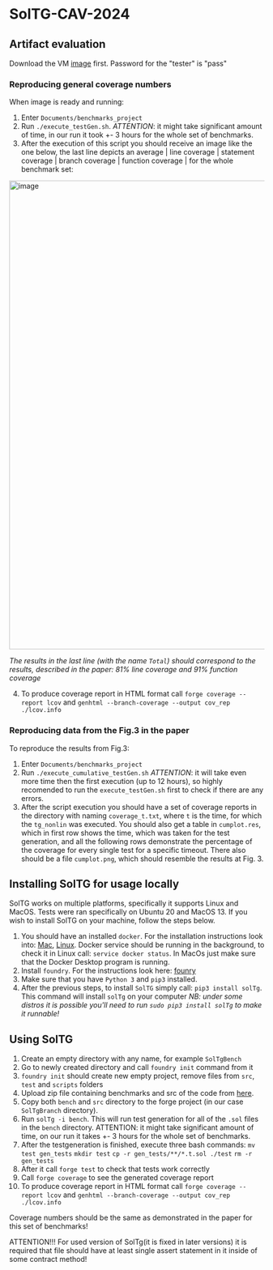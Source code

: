 # SolTG-CAV-2024

## Artifact evaluation


Download the VM [image](https://drive.google.com/file/d/1lJYFp505tUttvF0hOOHRemWAuoJ1-y9c/view?usp=sharing) first. Password for the "tester" is "pass"

### Reproducing general coverage numbers

When image is ready and running:
1. Enter `Documents/benchmarks_project`
2. Run `./execute_testGen.sh`.  *ATTENTION*: it might take significant amount of time, in our run it took +- 3 hours for the whole set of benchmarks.
3. After the execution of this script you should receive an image like the one below, the last line depicts an average | line coverage | statement coverage | branch coverage | function coverage | for the whole benchmark set:
   
  <img width="926" alt="image" src="https://github.com/BritikovKI/SolTG-CAV-2024/assets/31989062/c9d9082f-323d-4a54-b8fc-ad89bde7cded">
  
*The results in the last line (with the name `Total`) should correspond to the results, described in the paper: 81% line coverage and 91% function coverage*

4. To produce coverage report in HTML format call `forge coverage --report lcov` and `genhtml --branch-coverage --output cov_rep ./lcov.info`

### Reproducing data from the Fig.3 in the paper

To reproduce the results from Fig.3:
1. Enter `Documents/benchmarks_project`
2. Run `./execute_cumulative_testGen.sh` *ATTENTION*: it will take even more time then the first execution (up to 12 hours), so highly recomended to run the `execute_testGen.sh` first to check if there are any errors.
3. After the script execution you should have a set of coverage reports in the directory with naming `coverage_t.txt`, where `t` is the time, for which the `tg_nonlin` was executed. You should also get a table in `cumplot.res`, which in first row shows the time, which was taken for the test generation, and all the following rows demonstrate the percentage of the coverage for every single test for a specific timeout. There also should be a file `cumplot.png`, which should resemble the results at Fig. 3.

## Installing SolTG for usage locally

SolTG works on multiple platforms, specifically it supports Linux and MacOS. Tests were ran specifically on Ubuntu 20 and MacOS 13. If you wish to install SolTG on your machine, follow the steps below.

1. You should have an installed `docker`. For the installation instructions look into: [Mac](https://docs.docker.com/desktop/install/mac-install/), [Linux](https://docs.docker.com/desktop/install/linux-install/). Docker service should be running
in the background, to check it in Linux call: ```service docker status```. In MacOs just make sure that the Docker Desktop program is running.
2. Install `foundry`. For the instructions look here: [founry](https://book.getfoundry.sh/getting-started/installation)
3. Make sure that you have `Python 3` and `pip3` installed.
4. After the previous steps, to install `SolTG` simply call: ```pip3 install solTg```. This command will install `solTg` on your computer
*NB: under some distros it is possible you'll need to run ```sudo pip3 install solTg``` to make it runnable!*

## Using SolTG

1. Create an empty directory with any name, for example `SolTgBench`
2. Go to newly created directory and call `foundry init` command from it
3. `foundry init` should create new empty project, remove files from `src`, `test` and `scripts` folders
4. Upload zip file containing benchmarks and src of the code from [here](https://drive.google.com/file/d/1WVtRMnjzNDhd96LZRsLjcNJnXsiDlhtF/view?usp=sharing).
5. Copy both `bench` and `src` directory to the forge project (in our case `SolTgBranch` directory).
6. Run `solTg -i bench`. This will run test generation for all of the `.sol` files in the `bench` directory. ATTENTION: it might take significant amount of time, on our run it takes +- 3 hours for the whole set of benchmarks.
7. After the testgeneration is finished, execute three bash commands:
   ```mv test gen_tests```
   ```mkdir test```
   ```cp -r gen_tests/**/*.t.sol ./test```
   ```rm -r gen_tests```
9. After it call  `forge test` to check that tests work correctly
10. Call  `forge coverage` to see the generated coverage report
11. To produce coverage report in HTML format call `forge coverage --report lcov` and `genhtml --branch-coverage --output cov_rep ./lcov.info`

Coverage numbers should be the same as demonstrated in the paper for this set of benchmarks!

ATTENTION!!! For used version of SolTg(it is fixed in later versions) it is required that file should have at least single assert statement in it inside of some contract method!

